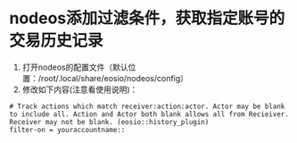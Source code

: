 # nodeos添加过滤条件，获取指定账号的交易历史记录

1. 打开nodeos的配置文件（默认位置：/root/.local/share/eosio/nodeos/config）
2. 修改如下内容(注意看使用说明)：<br>

```
# Track actions which match receiver:action:actor. Actor may be blank to include all. Action and Actor both blank allows all from Recieiver. Receiver may not be blank. (eosio::history_plugin)
filter-on = youraccountname::
```